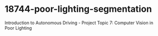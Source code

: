 # 18744-poor-lighting-segmentation
Introduction to Autonomous Driving - Project Topic 7: Computer Vision in Poor Lighting
